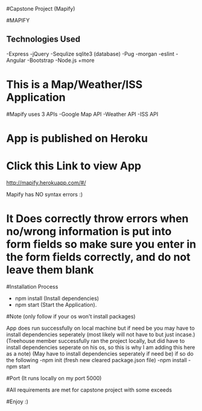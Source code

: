 #Capstone Project (Mapify)

#MAPIFY

## Technologies Used
-Express
-jQuery
-Sequlize sqlite3 (database)
-Pug
-morgan
-eslint
-Angular
-Bootstrap
-Node.js
+more

# This is a Map/Weather/ISS Application 

#Mapify uses 3 APIs
-Google Map API
-Weather API
-ISS API

# App is published on Heroku 
# Click this Link to view App
http://mapify.herokuapp.com/#/

Mapify has NO syntax errors :)

# It Does correctly throw errors when no/wrong information is put into form fields so make sure you enter in the form fields correctly, and do not leave them blank


#Installation Process 
- npm install (Install dependencies)
- npm start (Start the Application).

#Note (only follow if your os won't install packages)

App does run successfully on local machine but if need be you may have to install dependencies seperately (most likely will not have to but just incase.)
(Treehouse member successfully ran the project locally, but did have to install dependencies seperate on his os, so this is why I am adding this here as a note)
(May have to install dependencies seperately if need be)
 if so do the following
-npm init (fresh new cleared package.json file)
-npm install
-npm start

#Port
(It runs locally on my port 5000)

#All requirements are met for capstone project with some exceeds

#Enjoy :)




